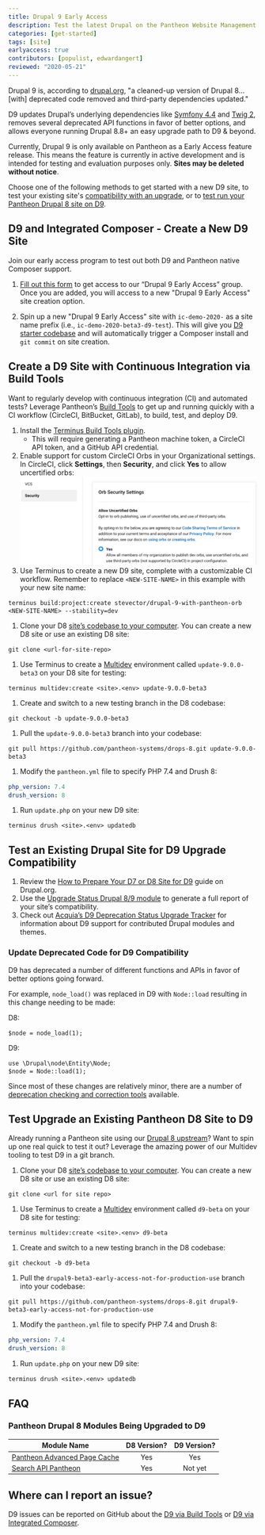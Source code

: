 ```yaml
---
title: Drupal 9 Early Access
description: Test the latest Drupal on the Pantheon Website Management Platform.
categories: [get-started]
tags: [site]
earlyaccess: true
contributors: [populist, edwardangert]
reviewed: "2020-05-21"
---
```


Drupal 9 is, according to [drupal.org](https://www.drupal.org/docs/understanding-drupal/drupal-9-resources), "a cleaned-up version of Drupal 8... \[with] deprecated code removed and third-party dependencies updated."

D9 updates Drupal’s underlying dependencies like [Symfony 4.4](https://symfony.com/releases/4.4) and [Twig 2](https://twig.symfony.com/doc/2.x/index.html), removes several deprecated API functions in favor of better options, and allows everyone running Drupal 8.8+ an easy upgrade path to D9 & beyond.

<Alert title="Warning" type="danger">

Currently, Drupal 9 is only available on Pantheon as a Early Access feature release. This means the feature is currently in active development and is intended for testing and evaluation purposes only. **Sites may be deleted without notice**.

</Alert>

Choose one of the following methods to get started with a new D9 site, to test your existing site's [compatibility with an upgrade](#test-an-existing-drupal-site-for-drupal-9-upgrade-compatibility), or to [test run your Pantheon Drupal 8 site on D9](#test-upgrade-an-existing-pantheon-drupal-8-site-to-drupal-9).

## D9 and Integrated Composer - Create a New D9 Site

Join our early access program to test out both D9 and Pantheon native Composer support.

1. [Fill out this form](https://docs.google.com/forms/d/1lahWKMT2VHXfr9hg15VIQY2Kn6z_j77o7Te6hZqsNgw) to get access to our “Drupal 9 Early Access” group. Once you are added, you will access to a new "Drupal 9 Early Access" site creation option.

1. Spin up a new "Drupal 9 Early Access" site with `ic-demo-2020-` as a site name prefix (i.e., `ic-demo-2020-beta3-d9-test`). This will give you [D9 starter codebase](https://github.com/stevector/drupal-9-project) and will automatically trigger a Composer install and `git commit` on site creation.

## Create a D9 Site with Continuous Integration via Build Tools

Want to regularly develop with continuous integration (CI) and automated tests? Leverage Pantheon’s [Build Tools](/guides/build-tools) to get up and running quickly with a CI workflow (CircleCI, BitBucket, GitLab), to build, test, and deploy D9.

1. Install the [Terminus Build Tools plugin](https://github.com/pantheon-systems/terminus-build-tools-plugin).
   - This will require generating a Pantheon machine token, a CircleCI API token, and a GitHub API credential.
1. Enable support for custom CircleCI Orbs in your Organizational settings. In CircleCI, click **Settings**, then **Security**, and click **Yes** to allow uncertified orbs:
   ![Allow Uncertified Orbs in CircleCI](../images/circleci/circleci-allow-uncertified-orbs.png)
1. Use Terminus to create a new D9 site, complete with a customizable CI workflow. Remember to replace `<NEW-SITE-NAME>` in this example with your new site name:

  ```bash{promptUser: user}
  terminus build:project:create stevector/drupal-9-with-pantheon-orb <NEW-SITE-NAME> --stability=dev
  ```

1. Clone your D8 [site’s codebase to your computer](https://pantheon.io/docs/local-development#get-the-code). You can create a new D8 site or use an existing D8 site:

  ```bash{promptUser: user}
  git clone <url-for-site-repo>
  ```

1. Use Terminus to create a [Multidev](/multidev) environment called `update-9.0.0-beta3` on your D8 site for testing:

  ```bash{promptUser: user}
  terminus multidev:create <site>.<env> update-9.0.0-beta3
  ```

1. Create and switch to a new testing branch in the D8 codebase:

  ```bash{promptUser: user}
  git checkout -b update-9.0.0-beta3
  ```

1. Pull the `update-9.0.0-beta3` branch into your codebase:

  ```bash{promptUser: user}
  git pull https://github.com/pantheon-systems/drops-8.git update-9.0.0-beta3
  ```

1. Modify the `pantheon.yml` file to specify PHP 7.4 and Drush 8:

  ```yaml:title=pantheon.yml
  php_version: 7.4
  drush_version: 8
  ```

1. Run `update.php` on your new D9 site:

  ```bash{promptUser: user}
  terminus drush <site>.<env> updatedb
  ```

## Test an Existing Drupal Site for D9 Upgrade Compatibility

1. Review the [How to Prepare Your D7 or D8 Site for D9](https://www.drupal.org/docs/9/how-to-prepare-your-drupal-7-or-8-site-for-drupal-9) guide on Drupal.org.
1. Use the [Upgrade Status Drupal 8/9 module](https://www.drupal.org/project/upgrade_status) to generate a full report of your site’s compatibility.
1. Check out [Acquia’s D9 Deprecation Status Upgrade Tracker](https://dev.acquia.com/drupal9/deprecation_status) for information about D9 support for contributed Drupal modules and themes.

### Update Deprecated Code for D9 Compatibility

D9 has deprecated a number of different functions and APIs in favor of better options going forward.

For example, `node_load()` was replaced in D9 with `Node::load` resulting in this change needing to be made:

D8:

```none
$node = node_load(1);
```

D9:

```none
use \Drupal\node\Entity\Node;
$node = Node::load(1);
```

Since most of these changes are relatively minor, there are a number of [deprecation checking and correction tools](https://www.drupal.org/docs/9/how-to-prepare-your-drupal-7-or-8-site-for-drupal-9/deprecation-checking-and-correction-tools) available.

## Test Upgrade an Existing Pantheon D8 Site to D9

Already running a Pantheon site using our [Drupal 8 upstream](https://github.com/pantheon-systems/drops-8)? Want to spin up one real quick to test it out? Leverage the amazing power of our Multidev tooling to test D9 in a git branch.

1. Clone your D8 [site’s codebase to your computer](https://pantheon.io/docs/local-development#get-the-code). You can create a new D8 site or use an existing D8 site:

  ```bash{promptUser: user}
  git clone <url for site repo>
  ```

1. Use Terminus to create a [Multidev](/multidev) environment called `d9-beta` on your D8 site for testing:

  ```bash{promptUser: user}
  terminus multidev:create <site>.<env> d9-beta
  ```

1. Create and switch to a new testing branch in the D8 codebase:

  ```bash{promptUser: user}
  git checkout -b d9-beta
  ```

1. Pull the `drupal9-beta3-early-access-not-for-production-use` branch into your codebase:

  ```bash{promptUser: user}
  git pull https://github.com/pantheon-systems/drops-8.git drupal9-beta3-early-access-not-for-production-use
  ```

1. Modify the `pantheon.yml` file to specify PHP 7.4 and Drush 8:

  ```yaml:title=pantheon.yml
  php_version: 7.4
  drush_version: 8
  ```

1. Run `update.php` on your new D9 site:

  ```bash{promptUser: user}
  terminus drush <site>.<env> updatedb
  ```

## FAQ

### Pantheon Drupal 8 Modules Being Upgraded to D9

| Module Name                                                                                 | D8 Version? | D9 Version? |
|---------------------------------------------------------------------------------------------|:-----------:|:-----------:|
| [Pantheon Advanced Page Cache](https://www.drupal.org/project/pantheon_advanced_page_cache) |     Yes     |     Yes     |
| [Search API Pantheon](https://www.drupal.org/project/search_api_pantheon)                   |     Yes     |   Not yet   |

## Where can I report an issue?

D9 issues can be reported on GitHub about the [D9 via Build Tools](https://github.com/stevector/drupal-9-with-pantheon-orb/issues) or [D9 via Integrated Composer](https://github.com/stevector/drupal-9-project/issues).